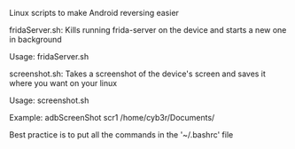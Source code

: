 Linux scripts to make Android reversing easier

fridaServer.sh:
	Kills running frida-server on the device and starts a new one in background

Usage: fridaServer.sh

screenshot.sh:
	Takes a screenshot of the device's screen and saves it where you want on your linux

Usage: screenshot.sh <scrshtName> <pathe-to-save-on-the-pc>

Example: adbScreenShot scr1 /home/cyb3r/Documents/


Best practice is to put all the commands in the '~/.bashrc' file
